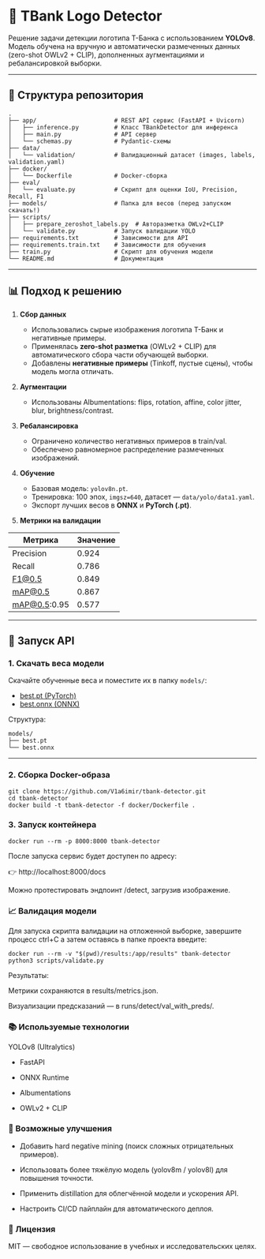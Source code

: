 # 🏦 TBank Logo Detector

Решение задачи детекции логотипа T-Банка с использованием **YOLOv8**.  
Модель обучена на вручную и автоматически размеченных данных (zero-shot OWLv2 + CLIP), дополненных аугментациями и ребалансировкой выборки.

---

## 📌 Структура репозитория

```
.
├── app/                      # REST API сервис (FastAPI + Uvicorn)
│   ├── inference.py          # Класс TBankDetector для инференса
│   ├── main.py               # API сервер
│   └── schemas.py            # Pydantic-схемы
├── data/
│   └── validation/           # Валидационный датасет (images, labels, validation.yaml)
├── docker/
│   └── Dockerfile            # Docker-сборка
├── eval/
│   └── evaluate.py           # Скрипт для оценки IoU, Precision, Recall, F1
├── models/                   # Папка для весов (перед запуском скачать!)
├── scripts/
│   ├── prepare_zeroshot_labels.py  # Авторазметка OWLv2+CLIP
│   └── validate.py           # Запуск валидации YOLO
├── requirements.txt          # Зависимости для API
├── requirements.train.txt    # Зависимости для обучения
├── train.py                  # Скрипт для обучения модели
└── README.md                 # Документация
```



---

## 📊 Подход к решению

1. **Сбор данных**  
   - Использовались сырые изображения логотипа T-Банк и негативные примеры.  
   - Применялась **zero-shot разметка** (OWLv2 + CLIP) для автоматического сбора части обучающей выборки.  
   - Добавлены **негативные примеры** (Tinkoff, пустые сцены), чтобы модель могла отличать.  

2. **Аугментации**  
   - Использованы Albumentations: flips, rotation, affine, color jitter, blur, brightness/contrast.  

3. **Ребалансировка**  
   - Ограничено количество негативных примеров в train/val.  
   - Обеспечено равномерное распределение размеченных изображений.  

4. **Обучение**  
   - Базовая модель: `yolov8n.pt`.  
   - Тренировка: 100 эпох, `imgsz=640`, датасет — `data/yolo/data1.yaml`.  
   - Экспорт лучших весов в **ONNX** и **PyTorch (.pt)**.  

5. **Метрики на валидации**

| Метрика         | Значение |
|----------------|----------|
| Precision      | 0.924    |
| Recall         | 0.786    |
| F1@0.5         | 0.849    |
| mAP@0.5        | 0.867    |
| mAP@0.5:0.95   | 0.577    |

---

## 🚀 Запуск API

### 1. Скачать веса модели

Скачайте обученные веса и поместите их в папку `models/`:

- [best.pt (PyTorch)](https://drive.google.com/file/d/1SOwO4YIYLH1hZsfEtvb5G49BMsfU0aVh/view?usp=drive_link)  
- [best.onnx (ONNX)](https://drive.google.com/file/d/1iEsbGdPO2zp_7HKO2nV5yNwuEE8ZAJmI/view?usp=drive_link)  

Структура:
```
models/
├── best.pt
└── best.onnx

```


---

### 2. Сборка Docker-образа
```
git clone https://github.com/V1a6imir/tbank-detector.git
cd tbank-detector
docker build -t tbank-detector -f docker/Dockerfile .
```

### 3. Запуск контейнера

```
docker run --rm -p 8000:8000 tbank-detector

```
После запуска сервис будет доступен по адресу:

👉 http://localhost:8000/docs

Можно протестировать эндпоинт /detect, загрузив изображение.

### 📈 Валидация модели

Для запуска скрипта валидации на отложенной выборке, завершите процесс ctrl+C а затем оставясь в папке проекта введите:

```
docker run --rm -v "$(pwd)/results:/app/results" tbank-detector python3 scripts/validate.py
```
Результаты:

Метрики сохраняются в results/metrics.json.

Визуализации предсказаний — в runs/detect/val_with_preds/.

### 📚 Используемые технологии
YOLOv8 (Ultralytics)

 - FastAPI

- ONNX Runtime

- Albumentations

- OWLv2 + CLIP

### 🔮 Возможные улучшения
- Добавить hard negative mining (поиск сложных отрицательных примеров).

- Использовать более тяжёлую модель (yolov8m / yolov8l) для повышения точности.

- Применить distillation для облегчённой модели и ускорения API.

- Настроить CI/CD пайплайн для автоматического деплоя.

### 📜 Лицензия
MIT — свободное использование в учебных и исследовательских целях.

